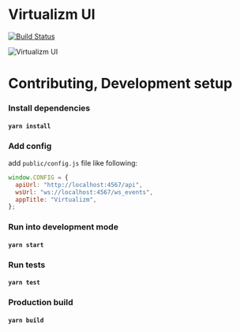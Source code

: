 # Virtualizm UI

[![Build Status](https://travis-ci.org/virtualizm/virtualizm-ui.svg?branch=master)](https://travis-ci.org/virtualizm/virtualizm-ui)

![Virtualizm UI](doc/virtualizm-ui-vm.png)

# Contributing, Development setup

### Install dependencies

#### `yarn install`

### Add config

add `public/config.js` file like following:

```js
window.CONFIG = {
  apiUrl: "http://localhost:4567/api",
  wsUrl: "ws://localhost:4567/ws_events",
  appTitle: "Virtualizm",
};
```

### Run into development mode

#### `yarn start`

### Run tests

#### `yarn test`

### Production build

#### `yarn build`
